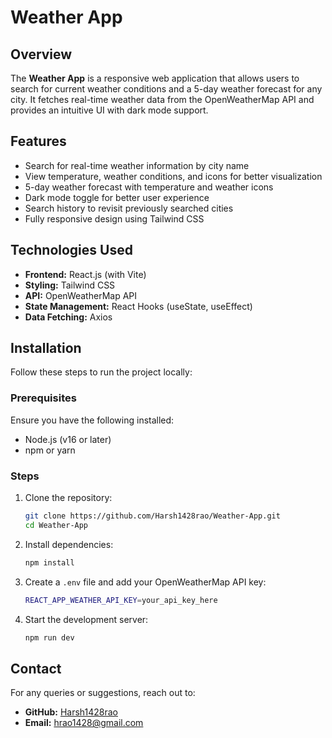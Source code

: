 # Weather App

## Overview
The **Weather App** is a responsive web application that allows users to search for current weather conditions and a 5-day weather forecast for any city. It fetches real-time weather data from the OpenWeatherMap API and provides an intuitive UI with dark mode support.

## Features
- Search for real-time weather information by city name
- View temperature, weather conditions, and icons for better visualization
- 5-day weather forecast with temperature and weather icons
- Dark mode toggle for better user experience
- Search history to revisit previously searched cities
- Fully responsive design using Tailwind CSS

## Technologies Used
- **Frontend:** React.js (with Vite)
- **Styling:** Tailwind CSS
- **API:** OpenWeatherMap API
- **State Management:** React Hooks (useState, useEffect)
- **Data Fetching:** Axios

## Installation
Follow these steps to run the project locally:

### Prerequisites
Ensure you have the following installed:
- Node.js (v16 or later)
- npm or yarn

### Steps
1. Clone the repository:
   ```sh
   git clone https://github.com/Harsh1428rao/Weather-App.git
   cd Weather-App
   ```
2. Install dependencies:
   ```sh
   npm install
   ```
3. Create a `.env` file and add your OpenWeatherMap API key:
   ```sh
   REACT_APP_WEATHER_API_KEY=your_api_key_here
   ```
4. Start the development server:
   ```sh
   npm run dev
   ```

## Contact
For any queries or suggestions, reach out to:
- **GitHub:** [Harsh1428rao](https://github.com/Harsh1428rao)
- **Email:** hrao1428@gmail.com

